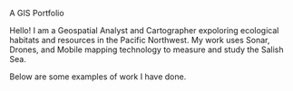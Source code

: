 
A GIS Portfolio

Hello! I am a Geospatial Analyst and Cartographer expoloring ecological habitats and resources in the Pacific Northwest. My work uses Sonar, Drones, and Mobile mapping technology to measure and study the Salish Sea.

Below are some examples of work I have done.
